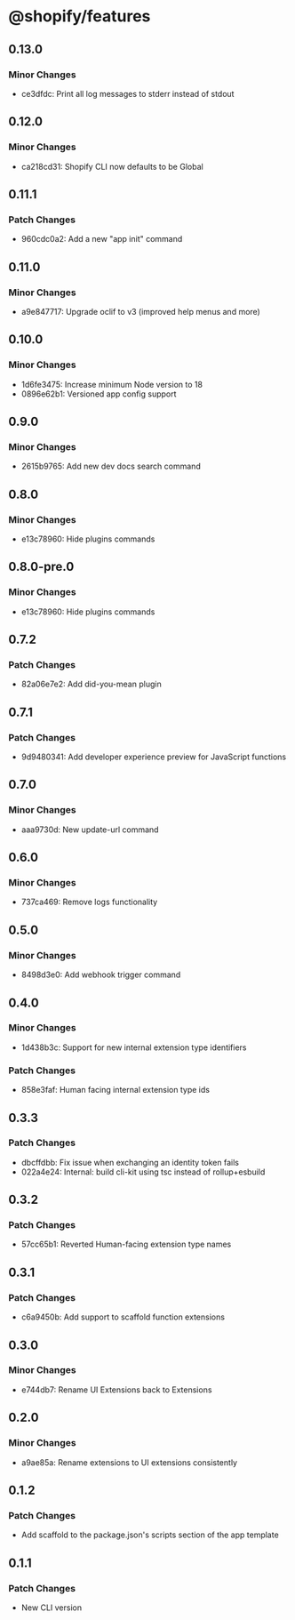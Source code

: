 # @shopify/features

## 0.13.0

### Minor Changes

- ce3dfdc: Print all log messages to stderr instead of stdout

## 0.12.0

### Minor Changes

- ca218cd31: Shopify CLI now defaults to be Global

## 0.11.1

### Patch Changes

- 960cdc0a2: Add a new "app init" command

## 0.11.0

### Minor Changes

- a9e847717: Upgrade oclif to v3 (improved help menus and more)

## 0.10.0

### Minor Changes

- 1d6fe3475: Increase minimum Node version to 18
- 0896e62b1: Versioned app config support

## 0.9.0

### Minor Changes

- 2615b9765: Add new dev docs search command

## 0.8.0

### Minor Changes

- e13c78960: Hide plugins commands

## 0.8.0-pre.0

### Minor Changes

- e13c78960: Hide plugins commands

## 0.7.2

### Patch Changes

- 82a06e7e2: Add did-you-mean plugin

## 0.7.1

### Patch Changes

- 9d9480341: Add developer experience preview for JavaScript functions

## 0.7.0

### Minor Changes

- aaa9730d: New update-url command

## 0.6.0

### Minor Changes

- 737ca469: Remove logs functionality

## 0.5.0

### Minor Changes

- 8498d3e0: Add webhook trigger command

## 0.4.0

### Minor Changes

- 1d438b3c: Support for new internal extension type identifiers

### Patch Changes

- 858e3faf: Human facing internal extension type ids

## 0.3.3

### Patch Changes

- dbcffdbb: Fix issue when exchanging an identity token fails
- 022a4e24: Internal: build cli-kit using tsc instead of rollup+esbuild

## 0.3.2

### Patch Changes

- 57cc65b1: Reverted Human-facing extension type names

## 0.3.1

### Patch Changes

- c6a9450b: Add support to scaffold function extensions

## 0.3.0

### Minor Changes

- e744db7: Rename UI Extensions back to Extensions

## 0.2.0

### Minor Changes

- a9ae85a: Rename extensions to UI extensions consistently

## 0.1.2

### Patch Changes

- Add scaffold to the package.json's scripts section of the app template

## 0.1.1

### Patch Changes

- New CLI version
